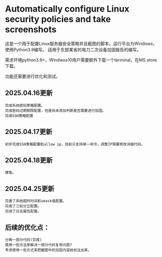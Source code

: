 # Automatically configure Linux security policies and take screenshots

这是一个用于配置Linux服务器安全策略并且截图的脚本，运行平台为Windows，使用Python3.9编写。
适用于东部某省的电力二次设备加固报告的编写。

需求环境python3.9+，Windwos10用户需要额外下载一个terminal，在MS store下载。

功能还需要进行优化和测试。

## 2025.04.16更新
    完成系统密码策略配置。
    完成密码过期期限配置，但是尚未添加判断是否需要进行加固。
    完成SSH策略配置

## 2025.04.17更新
    初步完成SSH策略配置和allow ip，目前只支持单一命令，调整IP需要修改详细代码。

## 2025.04.18更新
    摸鱼。
    
## 2025.04.25更新
    完善了系统超时时间和umask值配置。
    完成了三权分立配置。
    完成了日志属性配置。


## 后续的优化点：
    分离一部分代码(完成)
    使用一些方法来解决一部分代码复用问题?
    考虑使用一些方式来把截图中的加固内容给标注出来。
